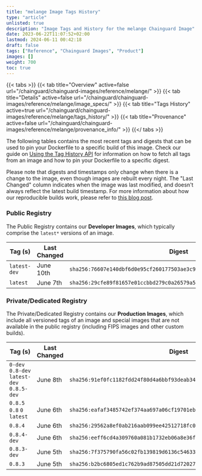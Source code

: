 ```yaml
---
title: "melange Image Tags History"
type: "article"
unlisted: true
description: "Image Tags and History for the melange Chainguard Image"
date: 2023-06-22T11:07:52+02:00
lastmod: 2024-06-11 00:42:18
draft: false
tags: ["Reference", "Chainguard Images", "Product"]
images: []
weight: 700
toc: true
---
```


{{< tabs >}}
{{< tab title="Overview" active=false url="/chainguard/chainguard-images/reference/melange/" >}}
{{< tab title="Details" active=false url="/chainguard/chainguard-images/reference/melange/image_specs/" >}}
{{< tab title="Tags History" active=true url="/chainguard/chainguard-images/reference/melange/tags_history/" >}}
{{< tab title="Provenance" active=false url="/chainguard/chainguard-images/reference/melange/provenance_info/" >}}
{{</ tabs >}}

The following tables contains the most recent tags and digests that can be used to pin your Dockerfile to a specific build of this image. Check our guide on [Using the Tag History API](/chainguard/chainguard-images/using-the-tag-history-api/) for information on how to fetch all tags from an image and how to pin your Dockerfile to a specific digest.

Please note that digests and timestamps only change when there is a change to the image, even though images are rebuilt every night. The "Last Changed" column indicates when the image was last modified, and doesn't always reflect the latest build timestamp. For more information about how our reproducible builds work, please refer to [this blog post](https://www.chainguard.dev/unchained/reproducing-chainguards-reproducible-image-builds).

### Public Registry
The Public Registry contains our **Developer Images**, which typically comprise the `latest*` versions of an image.

| Tag (s)       | Last Changed | Digest                                                                    |
|---------------|--------------|---------------------------------------------------------------------------|
|  `latest-dev` | June 10th    | `sha256:76607e140dbf6d0e95cf260177503ae3c9dff8d79e2982382d68e4319c6bcddd` |
|  `latest`     | June 7th     | `sha256:29cfe89f81657e01ccbbd279c0a26579a5bb691e2cdf13e75842d58b8eab7fe2` |


### Private/Dedicated Registry
The Private/Dedicated Registry contains our **Production Images**, which include all versioned tags of an image and special images that are not available in the public registry (including FIPS images and other custom builds).

| Tag (s)                                     | Last Changed | Digest                                                                    |
|---------------------------------------------|--------------|---------------------------------------------------------------------------|
|  `0-dev` `0.8-dev` `latest-dev` `0.8.5-dev` | June 8th     | `sha256:91ef0fc1182fdd24f80d4a6bbf93deab34af900cf86b8fed40d5ab19fba27d4c` |
|  `0.8.5` `0.8` `0` `latest`                 | June 6th     | `sha256:eafaf3485742ef374aa697a06cf19701eb993c343c37b0719b8523dc370df42e` |
|  `0.8.4`                                    | June 6th     | `sha256:29562a8ef0ab216aab099ee42512718fc062744f6fb68a016dc70eb2190a1aa7` |
|  `0.8.4-dev`                                | June 6th     | `sha256:eeff6cd4a309760a081b1732eb06a8e36f6f2578a7da51052fda530783f8ec2b` |
|  `0.8.3-dev`                                | June 5th     | `sha256:7f375790fa56c02fb139819d6136c5463317d6b1de9cd2131216f9616328de63` |
|  `0.8.3`                                    | June 5th     | `sha256:b2bc6805ed1c762b9ad87505dd21d720276f48cbaea88c56fc8833dbd6ea3180` |

